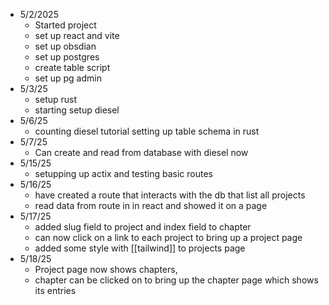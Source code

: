 - 5/2/2025
	- Started project
	- set up react and vite
	- set up obsdian
	- set up postgres
	- create table script
	- set up pg admin
- 5/3/25
	- setup rust 
	- starting setup diesel
- 5/6/25
	- counting diesel tutorial setting up table schema in rust
- 5/7/25
	- Can create and read from database with diesel now
- 5/15/25
	- setupping up actix and testing basic routes
- 5/16/25
	- have created a route that interacts with the db that list all projects
	- read data from route in in react and showed it on a page
- 5/17/25
	- added slug field to project and index field to chapter 
	- can now click on a link to each project to bring up a project page
	- added some style with [[tailwind]] to projects page
- 5/18/25
	- Project page now shows chapters, 
	- chapter can be clicked on to bring up the chapter page which shows its entries